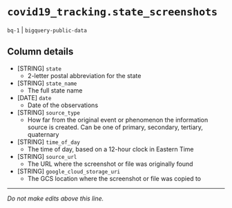 # `covid19_tracking.state_screenshots`
`bq-1` | `bigquery-public-data`

## Column details
* [STRING]    `state`
  - 2-letter postal abbreviation for the state
* [STRING]    `state_name`
  - The full state name
* [DATE]      `date`
  - Date of the observations
* [STRING]    `source_type`
  - How far from the original event or phenomenon the information source is created. Can be one of primary, secondary, tertiary, quaternary
* [STRING]    `time_of_day`
  - The time of day, based on a 12-hour clock in Eastern Time
* [STRING]    `source_url`
  - The URL where the screenshot or file was originally found
* [STRING]    `google_cloud_storage_uri`
  - The GCS location where the screenshot or file was copied to

-------------------------------------------------------------------------------
*Do not make edits above this line.*
